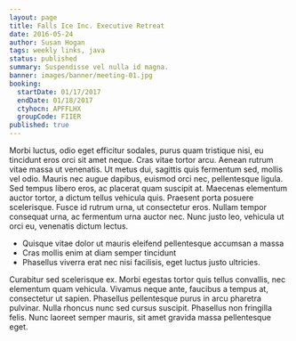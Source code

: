 ```yaml
---
layout: page
title: Falls Ice Inc. Executive Retreat
date: 2016-05-24
author: Susan Hogan
tags: weekly links, java
status: published
summary: Suspendisse vel nulla id magna.
banner: images/banner/meeting-01.jpg
booking:
  startDate: 01/17/2017
  endDate: 01/18/2017
  ctyhocn: APFFLHX
  groupCode: FIIER
published: true
---
```

Morbi luctus, odio eget efficitur sodales, purus quam tristique nisi, eu tincidunt eros orci sit amet neque. Cras vitae tortor arcu. Aenean rutrum vitae massa ut venenatis. Ut metus dui, sagittis quis fermentum sed, mollis vel odio. Mauris nec augue dapibus, euismod orci nec, pellentesque ligula. Sed tempus libero eros, ac placerat quam suscipit at. Maecenas elementum auctor tortor, a dictum tellus vehicula quis. Praesent porta posuere scelerisque. Fusce id rutrum urna, ut consectetur eros. Nullam tempor consequat urna, ac fermentum urna auctor nec. Nunc justo leo, vehicula ut orci eu, venenatis dictum lectus.

* Quisque vitae dolor ut mauris eleifend pellentesque accumsan a massa
* Cras mollis enim at diam semper tincidunt
* Phasellus viverra erat nec nisi facilisis, eget luctus justo ultricies.

Curabitur sed scelerisque ex. Morbi egestas tortor quis tellus convallis, nec elementum quam vehicula. Vivamus neque ante, faucibus a tempus at, consectetur ut sapien. Phasellus pellentesque purus in arcu pharetra pulvinar. Nulla rhoncus nunc sed cursus suscipit. Phasellus non fringilla felis. Nunc laoreet semper mauris, sit amet gravida massa pellentesque eget.
